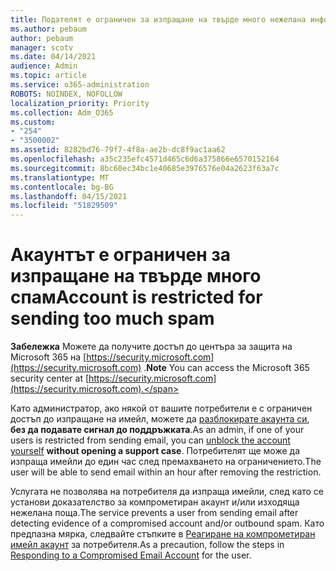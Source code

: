 ```yaml
---
title: Подателят е ограничен за изпращане на твърде много нежелана информация
ms.author: pebaum
author: pebaum
manager: scotv
ms.date: 04/14/2021
audience: Admin
ms.topic: article
ms.service: o365-administration
ROBOTS: NOINDEX, NOFOLLOW
localization_priority: Priority
ms.collection: Adm_O365
ms.custom:
- "254"
- "3500002"
ms.assetid: 8282bd76-79f7-4f8a-ae2b-dc8f9ac1aa62
ms.openlocfilehash: a35c235efc4571d465c6d6a375866e6570152164
ms.sourcegitcommit: 8bc60ec34bc1e40685e3976576e04a2623f63a7c
ms.translationtype: MT
ms.contentlocale: bg-BG
ms.lasthandoff: 04/15/2021
ms.locfileid: "51829509"
---
```

# <a name="account-is-restricted-for-sending-too-much-spam"></a><span data-ttu-id="b92a4-102">Акаунтът е ограничен за изпращане на твърде много спам</span><span class="sxs-lookup"><span data-stu-id="b92a4-102">Account is restricted for sending too much spam</span></span>

<span data-ttu-id="b92a4-103">**Забележка** Можете да получите достъп до центъра за защита на Microsoft 365 на [https://security.microsoft.com](https://security.microsoft.com) .</span><span class="sxs-lookup"><span data-stu-id="b92a4-103">**Note** You can access the Microsoft 365 security center at [https://security.microsoft.com](https://security.microsoft.com).</span></span>

<span data-ttu-id="b92a4-104">Като администратор, ако някой от вашите потребители е с ограничен достъп до изпращане на имейл, можете да [разблокирате акаунта си](https://security.microsoft.com/?hash=/restrictedusers), **без да подавате сигнал до поддръжката**.</span><span class="sxs-lookup"><span data-stu-id="b92a4-104">As an admin, if one of your users is restricted from sending email, you can [unblock the account yourself](https://security.microsoft.com/?hash=/restrictedusers) **without opening a support case**.</span></span> <span data-ttu-id="b92a4-105">Потребителят ще може да изпраща имейли до един час след премахването на ограничението.</span><span class="sxs-lookup"><span data-stu-id="b92a4-105">The user will be able to send email within an hour after removing the restriction.</span></span>

<span data-ttu-id="b92a4-106">Услугата не позволява на потребителя да изпраща имейли, след като се установи доказателство за компрометиран акаунт и/или изходяща нежелана поща.</span><span class="sxs-lookup"><span data-stu-id="b92a4-106">The service prevents a user from sending email after detecting evidence of a compromised account and/or outbound spam.</span></span> <span data-ttu-id="b92a4-107">Като предпазна мярка, следвайте стъпките в [Реагиране на компрометиран имейл акаунт](https://docs.microsoft.com/microsoft-365/security/office-365-security/responding-to-a-compromised-email-account) за потребителя.</span><span class="sxs-lookup"><span data-stu-id="b92a4-107">As a precaution, follow the steps in [Responding to a Compromised Email Account](https://docs.microsoft.com/microsoft-365/security/office-365-security/responding-to-a-compromised-email-account) for the user.</span></span>
